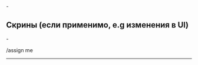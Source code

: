<!--
Код ревью может быть полезен для обеих сторон
- Для одних это способ получить фидбэк и улучшить имплементацию
- Для других это способ поделиться опытом, узнать что-то новое и возможность лучше погрузиться в проект
-->

<!-- Пример: ## Новая страница оплаты -->

##

\-

<!--
Опишите
- Какую задачу/проблему решает данный MR
- Нюансы о которых следует знать ревьюеру
- Заранее отметьте моменты на которые следует обратить внимание ревьюера
- Лучше писать "Почему" или "Как" вместо "Что". Это дополнит контекст понимания ревьюера и позволит ему предложить улучшения
- Так же рекомендуется заранее отметить изменения которые могут вызвать лишние вопросы чтобы не тратить время на лишние обсуждения
-->

## Скрины (если применимо, e.g изменения в UI)

\-

<!-- Присвоить MR на себя -->

/assign me

---

<!--
Призовите от 1 до 2 ревьюеров

Рекомендация (в порядке приоритетности):
1 - Основной мейнтейнер, тот у кого больше опыта и контекста.
2 - Разработчик с опытом в решении той или иной проблемы
3 - Разработчик которому будет полезно ознакомиться с изменениями
-->
